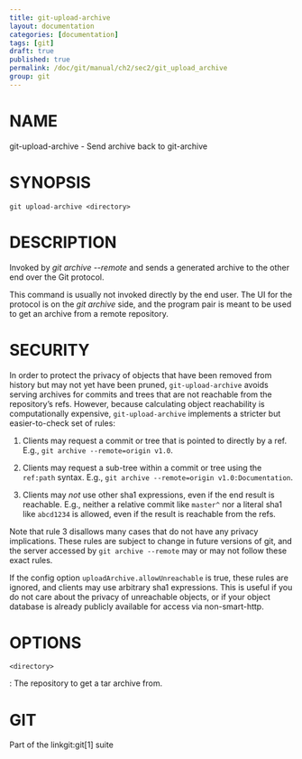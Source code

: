 ```yaml
---
title: git-upload-archive
layout: documentation
categories: [documentation]
tags: [git]
draft: true
published: true
permalink: /doc/git/manual/ch2/sec2/git_upload_archive
group: git
---
```


NAME
====

git-upload-archive - Send archive back to git-archive

SYNOPSIS
========

    git upload-archive <directory>

DESCRIPTION
===========

Invoked by *git archive --remote* and sends a generated archive to the other end over the Git protocol.

This command is usually not invoked directly by the end user. The UI for the protocol is on the *git archive* side, and the program pair is meant to be used to get an archive from a remote repository.

SECURITY
========

In order to protect the privacy of objects that have been removed from history but may not yet have been pruned, `git-upload-archive` avoids serving archives for commits and trees that are not reachable from the repository’s refs. However, because calculating object reachability is computationally expensive, `git-upload-archive` implements a stricter but easier-to-check set of rules:

1.  Clients may request a commit or tree that is pointed to directly by a ref. E.g., `git archive --remote=origin v1.0`.

2.  Clients may request a sub-tree within a commit or tree using the `ref:path` syntax. E.g., `git archive --remote=origin v1.0:Documentation`.

3.  Clients may *not* use other sha1 expressions, even if the end result is reachable. E.g., neither a relative commit like `master^` nor a literal sha1 like `abcd1234` is allowed, even if the result is reachable from the refs.

Note that rule 3 disallows many cases that do not have any privacy implications. These rules are subject to change in future versions of git, and the server accessed by `git archive --remote` may or may not follow these exact rules.

If the config option `uploadArchive.allowUnreachable` is true, these rules are ignored, and clients may use arbitrary sha1 expressions. This is useful if you do not care about the privacy of unreachable objects, or if your object database is already publicly available for access via non-smart-http.

OPTIONS
=======

`<directory>`

:   The repository to get a tar archive from.

GIT
===

Part of the linkgit:git\[1\] suite
